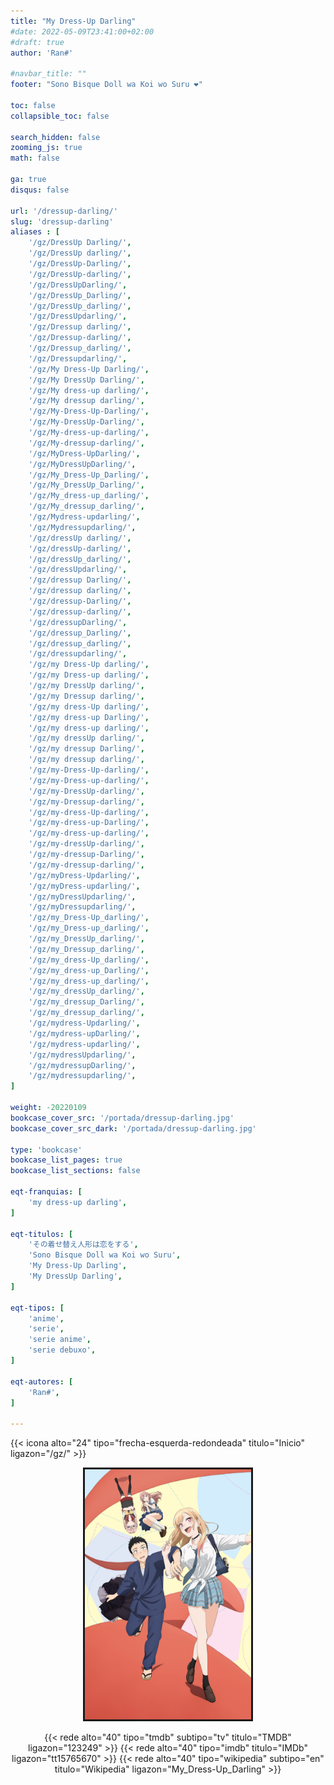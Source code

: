 ```yaml
---
title: "My Dress-Up Darling"
#date: 2022-05-09T23:41:00+02:00
#draft: true
author: 'Ran#'

#navbar_title: ""
footer: "Sono Bisque Doll wa Koi wo Suru ❤️"

toc: false
collapsible_toc: false

search_hidden: false
zooming_js: true
math: false

ga: true
disqus: false

url: '/dressup-darling/'
slug: 'dressup-darling'
aliases : [
    '/gz/DressUp Darling/',
    '/gz/DressUp darling/',
    '/gz/DressUp-Darling/',
    '/gz/DressUp-darling/',
    '/gz/DressUpDarling/',
    '/gz/DressUp_Darling/',
    '/gz/DressUp_darling/',
    '/gz/DressUpdarling/',
    '/gz/Dressup darling/',
    '/gz/Dressup-darling/',
    '/gz/Dressup_darling/',
    '/gz/Dressupdarling/',
    '/gz/My Dress-Up Darling/',
    '/gz/My DressUp Darling/',
    '/gz/My dress-up darling/',
    '/gz/My dressup darling/',
    '/gz/My-Dress-Up-Darling/',
    '/gz/My-DressUp-Darling/',
    '/gz/My-dress-up-darling/',
    '/gz/My-dressup-darling/',
    '/gz/MyDress-UpDarling/',
    '/gz/MyDressUpDarling/',
    '/gz/My_Dress-Up_Darling/',
    '/gz/My_DressUp_Darling/',
    '/gz/My_dress-up_darling/',
    '/gz/My_dressup_darling/',
    '/gz/Mydress-updarling/',
    '/gz/Mydressupdarling/',
    '/gz/dressUp darling/',
    '/gz/dressUp-darling/',
    '/gz/dressUp_darling/',
    '/gz/dressUpdarling/',
    '/gz/dressup Darling/',
    '/gz/dressup darling/',
    '/gz/dressup-Darling/',
    '/gz/dressup-darling/',
    '/gz/dressupDarling/',
    '/gz/dressup_Darling/',
    '/gz/dressup_darling/',
    '/gz/dressupdarling/',
    '/gz/my Dress-Up darling/',
    '/gz/my Dress-up darling/',
    '/gz/my DressUp darling/',
    '/gz/my Dressup darling/',
    '/gz/my dress-Up darling/',
    '/gz/my dress-up Darling/',
    '/gz/my dress-up darling/',
    '/gz/my dressUp darling/',
    '/gz/my dressup Darling/',
    '/gz/my dressup darling/',
    '/gz/my-Dress-Up-darling/',
    '/gz/my-Dress-up-darling/',
    '/gz/my-DressUp-darling/',
    '/gz/my-Dressup-darling/',
    '/gz/my-dress-Up-darling/',
    '/gz/my-dress-up-Darling/',
    '/gz/my-dress-up-darling/',
    '/gz/my-dressUp-darling/',
    '/gz/my-dressup-Darling/',
    '/gz/my-dressup-darling/',
    '/gz/myDress-Updarling/',
    '/gz/myDress-updarling/',
    '/gz/myDressUpdarling/',
    '/gz/myDressupdarling/',
    '/gz/my_Dress-Up_darling/',
    '/gz/my_Dress-up_darling/',
    '/gz/my_DressUp_darling/',
    '/gz/my_Dressup_darling/',
    '/gz/my_dress-Up_darling/',
    '/gz/my_dress-up_Darling/',
    '/gz/my_dress-up_darling/',
    '/gz/my_dressUp_darling/',
    '/gz/my_dressup_Darling/',
    '/gz/my_dressup_darling/',
    '/gz/mydress-Updarling/',
    '/gz/mydress-upDarling/',
    '/gz/mydress-updarling/',
    '/gz/mydressUpdarling/',
    '/gz/mydressupDarling/',
    '/gz/mydressupdarling/',
]

weight: -20220109
bookcase_cover_src: '/portada/dressup-darling.jpg'
bookcase_cover_src_dark: '/portada/dressup-darling.jpg'

type: 'bookcase'
bookcase_list_pages: true
bookcase_list_sections: false

eqt-franquias: [
    'my dress-up darling',
]

eqt-titulos: [
    'その着せ替え人形は恋をする',
    'Sono Bisque Doll wa Koi wo Suru',
    'My Dress-Up Darling',
    'My DressUp Darling',
]

eqt-tipos: [
    'anime',
    'serie',
    'serie anime',
    'serie debuxo',
]

eqt-autores: [
    'Ran#',
]

---
```


{{< icona alto="24" tipo="frecha-esquerda-redondeada" titulo="Inicio" ligazon="/gz/" >}}

<div style="text-align: center">
<img style="border: 3px solid currentColor" height=400 title="My Dress-Up Darling" alt="My Dress-Up Darling" src="/portada/dressup-darling.jpg">

{{< rede alto="40" tipo="tmdb" subtipo="tv" titulo="TMDB" ligazon="123249" >}}
{{< rede alto="40" tipo="imdb" titulo="IMDb" ligazon="tt15765670" >}}
{{< rede alto="40" tipo="wikipedia" subtipo="en" titulo="Wikipedia" ligazon="My_Dress-Up_Darling" >}}
</div>
